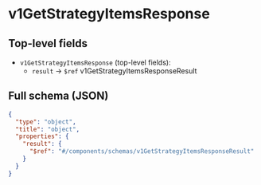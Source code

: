 # v1GetStrategyItemsResponse

## Top-level fields
- `v1GetStrategyItemsResponse` (top-level fields):
  - `result` → `$ref` v1GetStrategyItemsResponseResult

## Full schema (JSON)
```json
{
  "type": "object",
  "title": "object",
  "properties": {
    "result": {
      "$ref": "#/components/schemas/v1GetStrategyItemsResponseResult"
    }
  }
}
```
